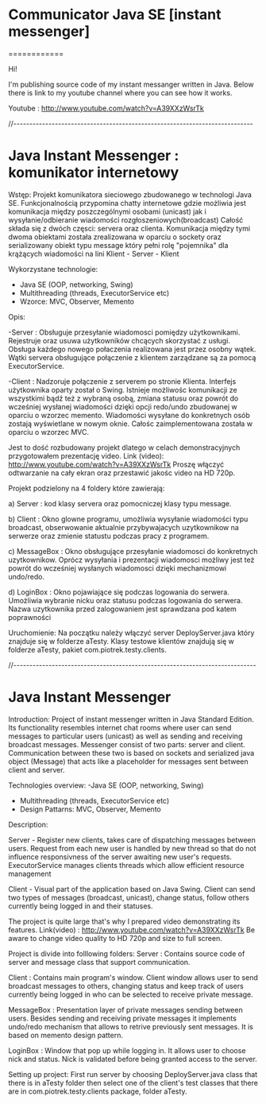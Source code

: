 

# Communicator Java SE [instant messenger]
============

Hi! 

I'm publishing source code of my instant messanger written in Java.
Below there is link to my youtube channel where you can see how it works.

Youtube : http://www.youtube.com/watch?v=A39XXzWsrTk




//---------------------------------------------------------------------------


# Java Instant Messenger : komunikator internetowy


Wstęp:
Projekt komunikatora sieciowego zbudowanego w technologi Java SE. 
Funkcjonalnością przypomina chatty internetowe gdzie możliwia jest komunikacja między 
poszczególnymi osobami (unicast) jak i wysyłanie/odbieranie wiadomości rozgłoszeniowych(broadcast)
Całość składa się z dwóch częsci: servera oraz clienta. Komunikacja między tymi dwoma obiektami 
została zrealizowana w oparciu o sockety oraz serializowany obiekt typu message który pełni rolę 
"pojemnika" dla krążących wiadomości na lini Klient - Server - Klient 

Wykorzystane technologie:
- Java SE (OOP, networking, Swing)
- Multithreading (threads, ExecutorService etc) 
- Wzorce: MVC, Observer, Memento

Opis: 

-Server : Obsługuje przesyłanie wiadomosci pomiędzy użytkownikami. 
         Rejestruje oraz usuwa użytkowników chcących skorzystać z usługi. 
         Obsługa każdego nowego połaczenia realizowana jest przez osobny wątek. 
         Wątki servera obsługujące połączenie z klientem zarządzane są za pomocą ExecutorService. 


-Client : Nadzoruje połączenie z serverem po stronie Klienta. 
         Interfejs użytkownika oparty został o Swing. 
         Istnieje możliwośc komunikacji ze wszystkimi bądź też 
         z wybraną osobą, zmiana statusu oraz powrót do wcześniej wysłanej wiadomości 
         dzięki opcji redo/undo zbudowanej w oparciu o wzorzec memento. 
         Wiadomości wysyłane do konkretnych osób zostają wyświetlane w nowym oknie.
         Całośc zaimplementowana została w oparciu o wzorzec MVC. 


Jest to dość rozbudowany projekt dlatego w celach demonstracyjnych przygotowałem prezentację video. 
Link (video): http://www.youtube.com/watch?v=A39XXzWsrTk 
Proszę włączyć odtwarzanie na cały ekran oraz przestawić jakośc video na HD 720p.


Projekt podzielony na 4 foldery które zawierają: 

a) Server : kod klasy servera oraz pomocniczej klasy typu message.

b) Client : Okno glowne programu, umożliwia wysyłanie wiadomości typu broadcast, 
         obserwowanie aktualnie przybywajacych uzytkownikow na serwerze 
         oraz zmienie statustu podczas pracy z programem. 

c) MessageBox : Okno obsługujące przesyłanie wiadomosci do konkretnych uzytkownikow. 
             Oprócz wysyłania i prezentacji wiadomosci możliwy jest też powrót do 
             wcześniej wysłanych wiadomosci dzięki mechanizmowi undo/redo. 
             
d) LoginBox : Okno pojawiające się podczas logowania do serwera. Umożliwia wybranie nicku 
           oraz statusu podczas logowania do serwera. Nazwa uzytkownika przed zalogowaniem 
           jest sprawdzana pod katem poprawności  


Uruchomienie:
Na początku należy włączyć server DeployServer.java który znajduje się w folderze aTesty.
Klasy testowe klientów znajdują się w folderze aTesty, pakiet com.piotrek.testy.clients.



//----------------------------------------------------------------------------


# Java Instant Messenger  

Introduction:
Project of instant messenger written in Java Standard Edition.
Its functionality resembles internet chat rooms where user can send messages to 
particular users (unicast) as well as sending and receiving broadcast messages.
Messenger consist of two parts: server and client. Communication between these two 
is based on sockets and serialized java object (Message) that acts 
like a placeholder for messages sent between client and server.

Technologies overview: 
 -Java SE (OOP, networking, Swing)
- Multithreading (threads, ExecutorService etc)
- Design Pattarns: MVC, Observer, Memento


Description:

Server - Register new clients, takes care of dispatching messages between users.
         Request from each new user is handled by new thread so that do not 
         influence responsivness of the server awaiting new user's requests. 
         ExecutorService manages clients threads which allow efficient resource management

Client - Visual part of the application based on Java Swing.
         Client can send two types of messages (broadcast, unicast), change status, 
         follow others currently being logged in and their statuses.


The project is quite large that's why I prepared video demonstrating its features.
Link(video) : http://www.youtube.com/watch?v=A39XXzWsrTk 
Be aware to change video quality to HD 720p and size to full screen.


Project is divide into folllowing folders:
Server : Contains source code of server and message class that support communication.

Client : Contains main program's window. Client window allows user to send broadcast messages to others, 
         changing status and keep track of users currently being logged in who can be 
         selected to receive private message.

MessageBox : Presentation layer of private messages sending between users.
             Besides sending and receiving private messages it implements 
             undo/redo mechanism that allows to retrive previously sent messages.
             It is based on memento design pattern.

LoginBox : Window that pop up while logging in. It allows user to choose nick and status.
           Nick is validated before being granted access to the server.


Setting up project:
First run server by choosing DeployServer.java class that there is in aTesty folder then 
select one of the client's test classes that there are in com.piotrek.testy.clients package, 
folder aTesty.